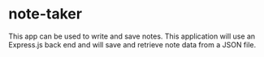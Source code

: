 # note-taker
 This app can be used to write and save notes. This application will use an Express.js back end and will save and retrieve note data from a JSON file.
